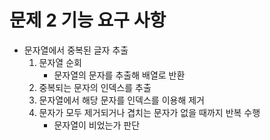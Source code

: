 # 문제 2 기능 요구 사항

- 문자열에서 중복된 글자 추출
  1. 문자열 순회
     - 문자열의 문자를 추출해 배열로 반환
  2. 중복되는 문자의 인덱스를 추출
  3. 문자열에서 해당 문자를 인덱스를 이용해 제거
  4. 문자가 모두 제거되거나 겹치는 문자가 없을 때까지 반복 수행
     - 문자열이 비었는가 판단
